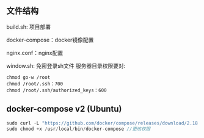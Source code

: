## 文件结构
build.sh: 项目部署

docker-compose：docker镜像配置

nginx.conf：nginx配置

window.sh: 免密登录sh文件
  服务器目录权限要对: 
  ```linux
  chmod go-w /root
  chmod /root/.ssh：700 
  chmod /root/.ssh/authorized_keys：600
  ```

## docker-compose v2 (Ubuntu)
``` js
sudo curl -L "https://github.com/docker/compose/releases/download/2.18.1/docker-compose-$(uname -s)-$(uname -m)" -o /usr/local/bin/docker-compose // 下载
sudo chmod +x /usr/local/bin/docker-compose //更改权限
```
